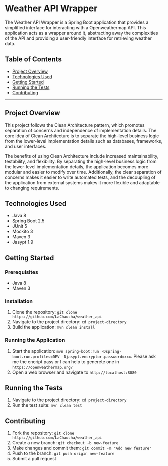 
# Weather API Wrapper

The Weather API Wrapper is a Spring Boot application that provides a simplified interface for interacting with a Openweathermap API. This application acts as a wrapper around it, abstracting away the complexities of the API and providing a user-friendly interface for retrieving weather data.

## Table of Contents

- [Project Overview](#project-overview)
- [Technologies Used](#technologies-used)
- [Getting Started](#getting-started)
- [Running the Tests](#running-the-tests)
- [Contributing](Contributing)

---

## Project Overview
This project follows the Clean Architecture pattern, which promotes separation of concerns and independence of implementation details. The core idea of Clean Architecture is to separate the high-level business logic from the lower-level implementation details such as databases, frameworks, and user interfaces.

The benefits of using Clean Architecture include increased maintainability, testability, and flexibility. By separating the high-level business logic from the lower-level implementation details, the application becomes more modular and easier to modify over time. Additionally, the clear separation of concerns makes it easier to write automated tests, and the decoupling of the application from external systems makes it more flexible and adaptable to changing requirements.

## Technologies Used

- Java 8
- Spring Boot 2.5
- JUnit 5
- Mockito 3
- Maven 3
- Jasypt 1.9

## Getting Started

### Prerequisites
- Java 8
- Maven 3

### Installation

1. Clone the repository: `git clone https://github.com/LaChaucha/weather_api`
2. Navigate to the project directory: `cd project-directory`
3. Build the application: `mvn clean install`

### Running the Application

1. Start the application: `mvn spring-boot:run -Dspring-boot.run.profiles=DEV -Djasypt.encryptor.password=xxx`. Please ask me the encript pass or I can help to generete one in `https://openweathermap.org/`
2. Open a web browser and navigate to `http://localhost:8080`


## Running the Tests

1. Navigate to the project directory: `cd project-directory`
2. Run the test suite: `mvn clean test`

## Contributing

1. Fork the repository: `git clone https://github.com/LaChaucha/weather_api`
2. Create a new branch: `git checkout -b new-feature`
3. Make changes and commit them: `git commit -m "Add new feature"`
4. Push to the branch: `git push origin new-feature`
5. Submit a pull request

